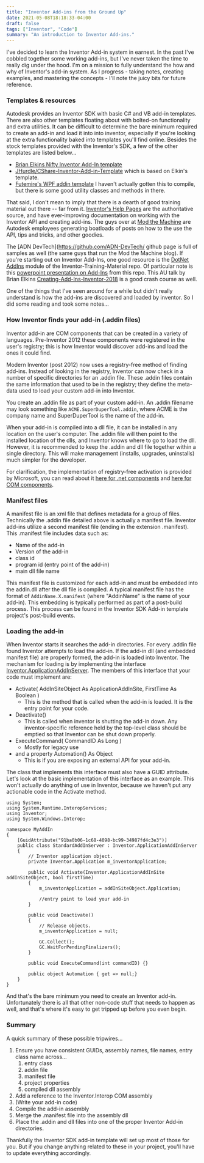 ```yaml
---
title: "Inventor Add-ins from the Ground Up"
date: 2021-05-08T18:18:33-04:00
draft: false
tags: ["Inventor", "Code"]
summary: "An introduction to Inventor Add-ins."
---
```


I've decided to learn the Inventor Add-in system in earnest. In the past I've cobbled together some working add-ins, but I've never taken the time to really dig under the hood. I'm on a mission to fully understand the how and why of Inventor's add-in system. As I progress - taking notes, creating examples, and mastering the concepts - I'll note the juicy bits for future reference.

### Templates & resources

Autodesk provides an Inventor SDK with basic C# and VB add-in templates.  There are also other templates floating about with bolted-on functionality and extra utilities. It can be difficult to determine the bare minimum required to create an add-in and load it into into inventor, especially if you're looking at the extra functionality baked into templates you'll find online. Besides the stock templates provided with the Inventor's SDK, a few of the other templates are listed below...

* [Brian Elkins Nifty Inventor Add-In template](https://ekinssolutions.com/nifty_addin_template/)
* [JHurdle/CShare-Inventor-Add-in-Template](https://github.com/JHurdle91/CSharp-Inventor-Add-in-Template) which is based on Elkin's template.
* [Futemire's WPF addin template](https://github.com/Futemire/Autodesk-Inventor-WPF-Add-in-Template) I haven't actually gotten this to compile, but there is some good utility classes and methods in there.

That said, I don't mean to imply that there is a dearth of good training material out there -- far from it. [Inventor's Help Pages](https://help.autodesk.com/view/INVNTOR/2021/ENU/?guid=GUID-52422162-1784-4E8F-B495-CDB7BE9987AB) are the authoritative source, and have ever-improving documentation on working with the Inventor API and creating add-ins. The guys over at [Mod the Machine](https://modthemachine.typepad.com/my_weblog/) are Autodesk employees generating boatloads of posts on how to the use the API, tips and tricks, and other goodies. 

The [ADN DevTech](https://github.com/ADN-DevTech/ github page is full of samples as well (the same guys that run the Mod the Machine blog). If you're starting out on Inventor Add-Ins, one good resource is the [DotNet AddIns](https://github.com/ADN-DevTech/Inventor-Training-Material/tree/master/Module%2008%20-%20DotNet%20AddIns) module of the Inventor-Training-Material repo. Of particular note is this [powerpoint presentation on Add-Ins](https://github.com/ADN-DevTech/Inventor-Training-Material/raw/master/Module%2008%20-%20DotNet%20AddIns/Creating%20a%20.Net%20Addin.pptx) from this repo. This AU talk by Brian Elkins [Creating-Add-Ins-Inventor-2018](https://www.autodesk.com/autodesk-university/class/Creating-Add-Ins-Inventor-2018) is a good crash course as well.


One of the things that I've seen around for a while but didn't really understand is how the add-ins are discovered and loaded by inventor. So I did some reading and took some notes...

### How Inventor finds your add-in (.addin files)

Inventor add-in are COM components that can be created in a variety of languages.  Pre-Inventor 2012 these components were registered in the user's registry; this is how Inventor would discover add-ins and load the ones it could find.

Modern Inventor (post 2012) now uses a registry-free method of finding add-ins. Instead of looking in the registry, Inventor can now check in a number of specific directories for an .addin file. These .addin files contain the same information that used to be in the registry; they define the meta-data used to load your custom add-in into Inventor.

You create an .addin file as part of your custom add-in. An .addin filename may look something like `ACME.SuperDuperTool.addin`, where ACME is the company name and SuperDuperTool is the name of the add-in.

When your add-in is compiled into a dll file, it can be installed in any location on the user's computer. The .addin file will then point to the installed location of the dlls, and Inventor knows where to go to load the dll.  However, it is recommended to keep the .addin and dll file together within a single directory. This will make management (installs, upgrades, uninstalls) much simpler for the developer.

For clarification, the implementation of registry-free activation is provided by Microsoft, you can read about it [here for .net components](https://docs.microsoft.com/en-us/previous-versions/dotnet/articles/ms973915(v=msdn.10)) and [here for COM components](https://docs.microsoft.com/en-us/previous-versions/dotnet/articles/ms973913(v=msdn.10)). 

### Manifest files

A manifest file is an xml file that defines metadata for a group of files. Technically the .addin file detailed above is actually a manifest file.  Inventor add-ins utilize a second manifest file (ending in the extension .manifest).  This .manifest file includes data such as:

- Name of the add-in
- Version of the add-in
- class id
- program id (entry point of the add-in)
- main dll file name

This manifest file is customized for each add-in and must be embedded into the addin.dll after the dll file is compiled. A typical manifest file has the format of `AddinName.X.manifest` (where "AddinName" is the name of your add-in).  This embedding is typically performed as part of a post-build process. This process can be found in the Inventor SDK Add-in template project's post-build events.

### Loading the add-in

When Inventor starts it searches the add-in directories. For every .addin file found Inventor attempts to load the add-in. If the add-in dll (and embedded manifest file) are properly formed, the add-in is loaded into Inventor. The mechanism for loading is by implementing the interface [Inventor.ApplicationAddInServer](https://help.autodesk.com/view/INVNTOR/2021/ENU/?guid=GUID-B5DB9836-B8AD-4C73-9CD2-F46309AB7E46).  The members of this interface that your code must implement are:

- Activate( AddInSiteObject As ApplicationAddInSite, FirstTime As Boolean )
    - This is the method that is called when the add-in is loaded.  It is the entry point for your code.
- Deactivate()
    - This is called when inventor is shutting the add-in down.  Any inventor-specific reference held by the top-level class should be emptied so that Inventor can be shut down properly.
- ExecuteCommand( CommandID As Long )
    - Mostly for legacy use
- and a property Automation() As Object
    - This is if you are exposing an external API for your add-in.

The class that implements this interface must also have a GUID attribute.  Let's look at the basic implementation of this interface as an example.  This won't actually do anything of use in Inventor, because we haven't put any actionable code in the Activate method.

    using System;
    using System.Runtime.InteropServices;
    using Inventor;
    using System.Windows.Interop;

    namespace MyAddIn
    {
        [GuidAttribute("91ba0b06-1c68-4098-bc99-34987fd4c3e3")]
        public class StandardAddInServer : Inventor.ApplicationAddInServer
        {
            // Inventor application object.
            private Inventor.Application m_inventorApplication;

            public void Activate(Inventor.ApplicationAddInSite addInSiteObject, bool firstTime)
            {
                m_inventorApplication = addInSiteObject.Application;

                //entry point to load your add-in
            }

            public void Deactivate()
            {
                // Release objects.
                m_inventorApplication = null;

                GC.Collect();
                GC.WaitForPendingFinalizers();
            }

            public void ExecuteCommand(int commandID) {}

            public object Automation { get => null;}
        }
    }

And that's the bare minimum you need to create an Inventor add-in.  Unfortunately there is all that other non-code stuff that needs to happen as well, and that's where it's easy to get tripped up before you even begin.

### Summary

A quick summary of these possible tripwires...

1. Ensure you have consistent GUIDs, assembly names, file names, entry class name across...
    1. entry class
    1. addin file
    1. manifest file
    1. project properties
    1. compiled dll assembly
1. Add a reference to the Inventor.Interop COM assembly
1. (Write your add-in code)
1. Compile the add-in assembly
1. Merge the .manifest file into the assembly dll
1. Place the .addin and dll files into one of the proper Inventor Add-in directories.

Thankfully the Inventor SDK add-in template will set up most of those for you. But if you change anything related to these in your project, you'll have to update everything accordingly.